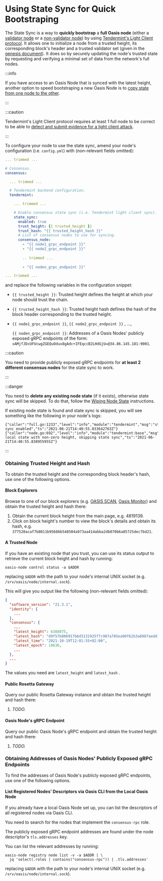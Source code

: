 # Using State Sync for Quick Bootstraping

The State Sync is a way to **quickly bootstrap** a **full Oasis node** (either a [validator node](../validator-node/README.md) or a [non-validator node](../non-validator-node.md)) by using [Tendermint's Light Client protocol](https://docs.tendermint.com/v0.35/tendermint-core/light-client.html). It allows one to initialize a node from a trusted height, its corresponding block's header and a trusted validator set (given in the [genesis document](../../genesis-doc.md)). It does so by securely updating the node's trusted state by requesting and verifying a minimal set of data from the network's full nodes.

:::info

If you have access to an Oasis Node that is synced with the latest height, another option to speed bootstraping a new Oasis Node is to [copy state from one node to the other](copy-state-from-one-node-to-the-other.md).

:::

:::caution

Tendermint's Light Client protocol requires at least 1 full node to be correct to be able to [detect and submit evidence for a light client attack](https://docs.tendermint.com/v0.35/tendermint-core/light-client.html#security).

:::

To configure your node to use the state sync, amend your node's configuration (i.e. `config.yml`) with (non-relevant fields omitted):

```yaml
... trimmed ...

# Consensus.
consensus:

  ... trimmed ...

  # Tendermint backend configuration.
  tendermint:

    ... trimmed ...

    # Enable consensus state sync (i.e. Tendermint light client sync).
    state_sync:
      enabled: true
      trust_height: {{ trusted_height }}
      trust_hash: "{{ trusted_height_hash }}"
      # List of consensus nodes to use for syncing.
      consensus_node:
        - "{{ node1_grpc_endpoint }}"
        - "{{ node2_grpc_endpoint }}"
        
        .. trimmed ...
        
        - "{{ noden_grpc_endpoint }}"

... trimmed ...

```

and replace the following variables in the configuration snippet:

* `{{ trusted_height }}`: Trusted height defines the height at which your node should trust the chain.
* `{{ trusted_height_hash }}`: Trusted height hash defines the hash of the block header corresponding to the trusted height.
*   `{{ node1_grpc_endpoint }}`, `{{ node2_grpc_endpoint }}` , ...,

    `{{ noden_grpc_endpoint }}`: Addresses of a Oasis Nodes' publicly exposed gRPC endpoints of the form: `xAMjfJDcUFUcwgZGEQuOdux8gAdc+IFEqccB2LHdGjU=@34.86.145.181:9001`.

:::caution

You need to provide publicly exposed gRPC endpoints for **at least 2 different consensus nodes** for the state sync to work.

:::

:::danger

You need to **delete any existing node state** (if it exists), otherwise state sync will be skipped. To do that, follow the [Wiping Node State](../maintenance/wiping-node-state.md#state-wipe-and-keep-node-identity) instructions.

If existing node state is found and state sync is skipped, you will see something like the following in your node's logs:

```
{"caller":"full.go:1233","level":"info","module":"tendermint","msg":"state sync enabled","ts":"2021-06-21T14:40:55.033642763Z"}
{"caller":"node.go:692","level":"info","module":"tendermint:base","msg":"Found local state with non-zero height, skipping state sync","ts":"2021-06-21T14:40:55.838955955Z"}
```

:::

### Obtaining Trusted Height and Hash

To obtain the trusted height and the corresponding block header's hash, use one of the following options.

#### Block Explorers

Browse to one of our block explorers (e.g. [OASIS SCAN](https://www.oasisscan.com), [Oasis Monitor](https://oasismonitor.com)) and obtain the trusted height and hash there:

1. Obtain the current block height from the main page, e.g. 4819139.
2. Click on block height's number to view the block's details and obtain its hash, e.g. `377520acaf7b8011b95686b548504a973aa414abba2db070b6a85725dec7bd21`.

#### A Trusted Node

If you have an existing node that you trust, you can use its status output to retrieve the current block height and hash by running:

```
oasis-node control status -a $ADDR
```

replacing `$ADDR` with the path to your node's internal UNIX socket (e.g. `/srv/oasis/node/internal.sock`).

This will give you output like the following (non-relevant fields omitted):

```json
{
  "software_version": "21.3.1",
  "identity": {
    ...
  },
  "consensus": {
    ...
    "latest_height": 6388075,
    "latest_hash": "d9f57b806917b6d3131925f7c987a785ea90f62b3a6987aedd1abdc371d84403",
    "latest_time": "2021-10-19T12:01:55+02:00",
    "latest_epoch": 10636,
    ...
  },
  ...
}
```

The values you need are `latest_height` and `latest_hash` .

#### Public Rosetta Gateway

Query our public Rosetta Gateway instance and obtain the trusted height and hash there:

1. _TODO._

#### Oasis Node's gRPC Endpoint

Query our public Oasis Node's gRPC endpoint and obtain the trusted height and hash there:

1. _TODO._

### Obtaining Addresses of Oasis Nodes' Publicly Exposed gRPC Endpoints

To find the addresses of Oasis Node's publicly exposed gRPC endpoints, use one of the following options.

#### List Registered Nodes' Descriptors via Oasis CLI from the Local Oasis Node

If you already have a local Oasis Node set up, you can list the descriptors of all registered nodes via Oasis CLI.

You need to search for the nodes that implement the `consensus-rpc` role.

The publicly exposed gRPC endpoint addresses are found under the node descriptor's `tls.addresses` key.

You can list the relevant addresses by running:

```
oasis-node registry node list -v -a $ADDR | \
  jq 'select(.roles | contains("consensus-rpc")) | .tls.addresses'
```

replacing `$ADDR` with the path to your node's internal UNIX socket (e.g. `/srv/oasis/node/internal.sock`).
